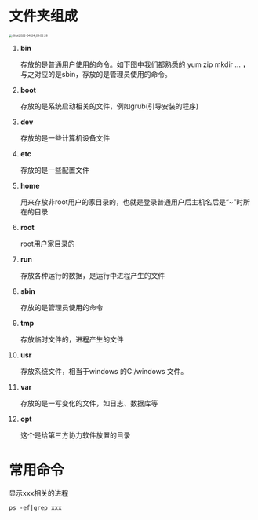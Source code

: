 # 文件夹组成

<img src="https://cdn.jsdelivr.net/gh/YiENx1205/cloudimgs/notes/202204240904183.png" alt="iShot2022-04-24_09.02.28" style="zoom: 40%;" />

1. **bin**

	存放的是普通用户使用的命令。如下图中我们都熟悉的 yum zip mkdir ... ，与之对应的是sbin，存放的是管理员使用的命令。

2. **boot**

	存放的是系统启动相关的文件，例如grub(引导安装的程序)

3. **dev**

	存放的是一些计算机设备文件

4. **etc**

	存放的是一些配置文件

5. **home**

	用来存放非root用户的家目录的，也就是登录普通用户后主机名后是“~”时所在的目录

6. **root**

	root用户家目录的

7. **run**

	存放各种运行的数据，是运行中进程产生的文件

8. **sbin**

	存放的是管理员使用的命令

9. **tmp**

	存放临时文件的，进程产生的文件

10. **usr**

	存放系统文件，相当于windows 的C:/windows 文件。

11. **var**

	存放的是一写变化的文件，如日志、数据库等

12. **opt**

	这个是给第三方协力软件放置的目录

# 常用命令

显示xxx相关的进程

```
ps -ef|grep xxx
```

